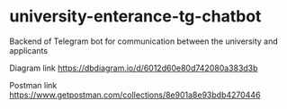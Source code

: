 # university-enterance-tg-chatbot
Backend of Telegram bot for communication between the university and applicants


Diagram link
https://dbdiagram.io/d/6012d60e80d742080a383d3b

Postman link 
https://www.getpostman.com/collections/8e901a8e93bdb4270446
